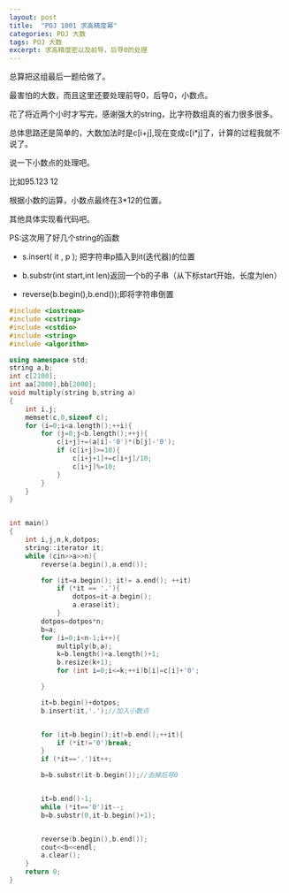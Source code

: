 ```yaml
---
layout: post
title:  "POJ 1001 求高精度幂"
categories: POJ 大数
tags: POJ 大数
excerpt: 求高精度密以及前导，后导0的处理
---
```



总算把这组最后一题给做了。

最害怕的大数，而且这里还要处理前导0，后导0，小数点。

花了将近两个小时才写完，感谢强大的string，比字符数组真的省力很多很多。

总体思路还是简单的，大数加法时是c[i+j],现在变成c[i*j]了，计算的过程我就不说了。

说一下小数点的处理吧。

比如95.123 12

根据小数的运算，小数点最终在3\*12的位置。

其他具体实现看代码吧。

PS:这次用了好几个string的函数

* s.insert( it , p );  把字符串p插入到it(迭代器)的位置

* b.substr(int start,int len)返回一个b的子串（从下标start开始，长度为len）

* reverse(b.begin(),b.end());即将字符串倒置


```c++
#include <iostream>
#include <cstring>
#include <cstdio>
#include <string>
#include <algorithm>

using namespace std;
string a,b;
int c[2100];
int aa[2000],bb[2000];
void multiply(string b,string a)
{
    int i,j;
    memset(c,0,sizeof c);
    for (i=0;i<a.length();++i){
        for (j=0;j<b.length();++j){
            c[i+j]+=(a[i]-'0')*(b[j]-'0');
            if (c[i+j]>=10){
                c[i+j+1]+=c[i+j]/10;
                c[i+j]%=10;
            }
        }
    }
}


int main()
{
    int i,j,n,k,dotpos;
    string::iterator it;
    while (cin>>a>>n){
        reverse(a.begin(),a.end());

        for (it=a.begin(); it!= a.end(); ++it)
            if (*it == '.'){
                dotpos=it-a.begin();
                a.erase(it);
            }
        dotpos=dotpos*n;
        b=a;
        for (i=0;i<n-1;i++){
            multiply(b,a);
            k=b.length()+a.length()+1;
            b.resize(k+1);
            for (int i=0;i<=k;++i)b[i]=c[i]+'0';

        }

        it=b.begin()+dotpos;
        b.insert(it,'.');//加入小数点


        for (it=b.begin();it!=b.end();++it){
            if (*it!='0')break;
        }
        if (*it=='.')it++;

        b=b.substr(it-b.begin());//去掉后导0


        it=b.end()-1;
        while (*it=='0')it--;
        b=b.substr(0,it-b.begin()+1);


        reverse(b.begin(),b.end());
        cout<<b<<endl;
        a.clear();
    }
    return 0;
}

```
